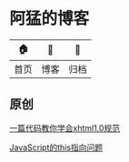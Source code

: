 # 阿猛的博客

 🏠 |  📰  |  🔢 | 
-|-|-|
 首页 | 博客 | 归档 | 

## 原创
[一篇代码教你学会xhtml1.0规范][1]

[JavaScript的this指向问题][2]

[1]:https://github.com/Ameng404/blog/tree/master/article/%E4%B8%80%E7%AF%87%E4%BB%A3%E7%A0%81%E6%95%99%E4%BD%A0%E5%AD%A6%E4%BC%9Axhtml1.0%E8%A7%84%E8%8C%83.md

[2]:https://github.com/Ameng404/blog/blob/master/article/JavaScript%E7%9A%84this%E6%8C%87%E5%90%91%E9%97%AE%E9%A2%98/JavaScript%E7%9A%84this%E6%8C%87%E5%90%91%E9%97%AE%E9%A2%98.md
